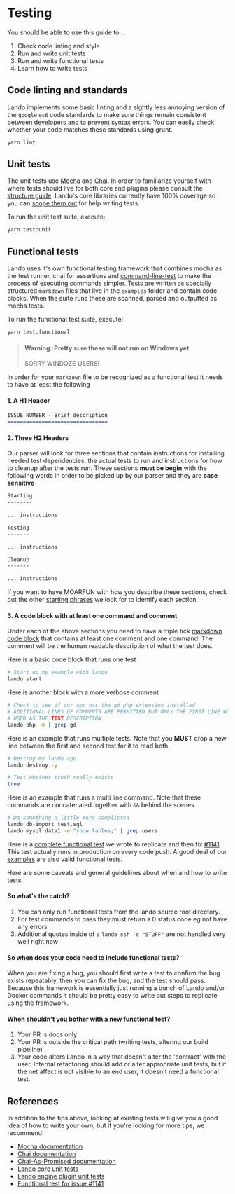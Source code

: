 Testing
=======

You should be able to use this guide to...

1.  Check code linting and style
2.  Run and write unit tests
3.  Run and write functional tests
4.  Learn how to write tests

Code linting and standards
--------------------------

Lando implements some basic linting and a slghtly less annoying version of the `google` `es6` code standards to make sure things remain consistent between developers and to prevent syntax errors. You can easily check whether your code matches these standards using grunt.

```bash
yarn lint
```

Unit tests
----------

The unit tests use [Mocha](https://mochajs.org/) and [Chai](http://chaijs.com/). In order to familiarize yourself with where tests should live for both core and plugins please consult the [structure guide](./structure.md). Lando's core libraries currently have 100% coverage so you can [scope them out](https://github.com/lando/lando/tree/master/test/unit) for help writing tests.

To run the unit test suite, execute:

```bash
yarn test:unit
```

Functional tests
----------------

Lando uses it's own functional testing framework that combines mocha as the test runner, chai for assertions and [command-line-test](https://github.com/macacajs/command-line-test) to make the process of executing commands simpler. Tests are written as specially structured `markdown` files that live in the `examples` folder and contain code blocks. When the suite runs these are scanned, parsed and outputted as mocha tests.

To run the functional test suite, execute:
```bash
yarn test:functional
```

> #### Warning::Pretty sure these will not run on Windows yet
>
> SORRY WINDOZE USERS!

In order for your `markdown` file to be recognized as a functional test it needs to have at least the following

#### 1. A H1 Header

```md
ISSUE NUMBER - Brief description
================================
```

#### 2. Three H2 Headers

Our parser will look for three sections that contain instructions for installing needed test dependencies, the actual tests to run and instructions for how to cleanup after the tests run. These sections **must be begin** with the following words in order to be picked up by our parser and they are **case sensitive**

```md
Starting
--------

... instructions

Testing
-------

... instructions

Cleanup
-------

... instructions
```

If you want to have MOARFUN with how you describe these sections, check out the other [starting phrases](https://github.com/lando/lando/blob/master/scripts/util.js#L11) we look for to identify each section.

#### 3. A code block with at least one command and comment

Under each of the above sections you need to have a triple tick [markdown code block](https://github.com/adam-p/markdown-here/wiki/Markdown-Cheatsheet#code) that contains at least one comment and one command. The comment will be the human readable description of what the test does.

Here is a basic code block that runs one test

```bash
# Start up my example with lando
lando start
```

Here is another block with a more verbose comment

```bash
# Check to see if our app has the gd php extension installed
# ADDITIONAL LINES OF COMMENTS ARE PERMITTED BUT ONLY THE FIRST LINE WILL BE
# USED AS THE TEST DESCRIPTION
lando php -m | grep gd
```

Here is an example that runs multiple tests. Note that you **MUST** drop a new line between the first and second test for it to read both.

```bash
# Destroy my lando app
lando destroy -y

# Test whether truth really exists
true
```

Here is an example that runs a multi line command. Note that these commands are concatenated together with `&&` behind the scenes.

```bash
# Do something a little more complicted
lando db-import test.sql
lando mysql data1 -e "show tables;" | grep users
```

Here is a [complete functional test](https://github.com/lando/lando/tree/master/examples/1141-freetype-fpm5.3) we wrote to replicate and then fix [#1141](https://github.com/lando/lando/issues/1141). This test actually runs in production on every code push. A good deal of our [examples](https://github.com/lando/lando/tree/master/examples) are also valid functional tests.

Here are some caveats and general guidelines about when and how to write tests.

#### So what's the catch?

1. You can only run functional tests from the lando source root directory.
2. For test commands to pass they must return a 0 status code eg not have any errors
3. Additional quotes inside of a `lando ssh -c "STUFF"` are not handled very well right now

#### So when does your code need to include functional tests?

When you are fixing a bug, you should first write a test to confirm the bug exists repeatably, then you can fix the bug, and the test should pass. Because this framework is essentially just running a bunch of Lando and/or Docker commands it should be pretty easy to write out steps to replicate using the framework.

#### When shouldn't you bother with a new functional test?

1. Your PR is docs only
2. Your PR is outside the critical path (writing tests, altering our build pipeline)
3. Your code alters Lando in a way that doesn't alter the 'contract' with the user. Internal refactoring should add or alter appropriate unit tests, but if the net affect is not visible to an end user, it doesn't need a functional test.

References
----------

In addition to the tips above, looking at existing tests will give you a good idea of how to write your own, but if you're looking for more tips, we recommend:

*   [Mocha documentation](http://mochajs.org/)
*   [Chai documentation](http://chaijs.com/)
*   [Chai-As-Promised documentation](http://chaijs.com/plugins/chai-as-promised/)
*   [Lando core unit tests](https://github.com/lando/lando/tree/master/test/unit)
*   [Lando engine plugin unit tests](https://github.com/lando/lando/tree/master/plugins/lando-engine/test/unit)
*   [Functional test for issue #1141](https://github.com/lando/lando/tree/master/examples/1141-freetype-fpm5.3)
